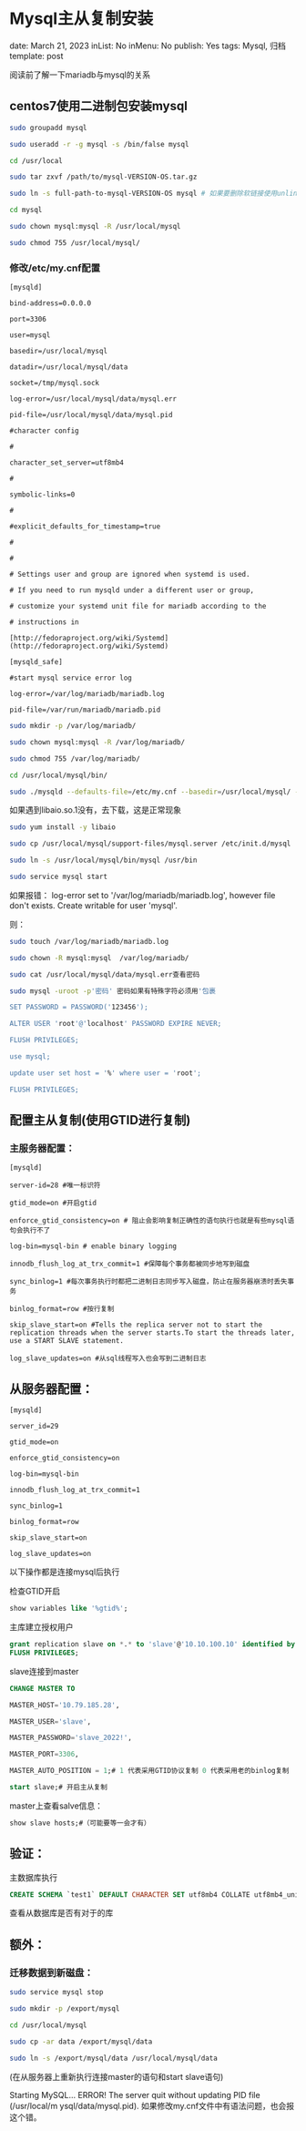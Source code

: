 # Mysql主从复制安装

date: March 21, 2023
inList: No
inMenu: No
publish: Yes
tags: Mysql, 归档
template: post

阅读前了解一下mariadb与mysql的关系

## centos7使用二进制包安装mysql

```bash
sudo groupadd mysql

sudo useradd -r -g mysql -s /bin/false mysql

cd /usr/local

sudo tar zxvf /path/to/mysql-VERSION-OS.tar.gz

sudo ln -s full-path-to-mysql-VERSION-OS mysql # 如果要删除软链接使用unlink mysql

cd mysql

sudo chown mysql:mysql -R /usr/local/mysql

sudo chmod 755 /usr/local/mysql/
```

### 修改/etc/my.cnf配置

```
[mysqld]

bind-address=0.0.0.0

port=3306

user=mysql

basedir=/usr/local/mysql

datadir=/usr/local/mysql/data

socket=/tmp/mysql.sock

log-error=/usr/local/mysql/data/mysql.err

pid-file=/usr/local/mysql/data/mysql.pid

#character config

#

character_set_server=utf8mb4

#

symbolic-links=0

#

#explicit_defaults_for_timestamp=true

#

#

# Settings user and group are ignored when systemd is used.

# If you need to run mysqld under a different user or group,

# customize your systemd unit file for mariadb according to the

# instructions in

[http://fedoraproject.org/wiki/Systemd](http://fedoraproject.org/wiki/Systemd)

[mysqld_safe]

#start mysql service error log

log-error=/var/log/mariadb/mariadb.log

pid-file=/var/run/mariadb/mariadb.pid
```

```bash
sudo mkdir -p /var/log/mariadb/

sudo chown mysql:mysql -R /var/log/mariadb/

sudo chmod 755 /var/log/mariadb/

cd /usr/local/mysql/bin/

sudo ./mysqld --defaults-file=/etc/my.cnf --basedir=/usr/local/mysql/ --datadir=/usr/local/mysql/data/ --user=mysql --initialize
```

如果遇到libaio.so.1没有，去下载，这是正常现象

```bash
sudo yum install -y libaio
```

```bash
sudo cp /usr/local/mysql/support-files/mysql.server /etc/init.d/mysql

sudo ln -s /usr/local/mysql/bin/mysql /usr/bin

sudo service mysql start
```

如果报错： log-error set to '/var/log/mariadb/mariadb.log', however file don't exists. Create writable for user 'mysql'.

则：

```bash
sudo touch /var/log/mariadb/mariadb.log

sudo chown -R mysql:mysql  /var/log/mariadb/
```

```bash
sudo cat /usr/local/mysql/data/mysql.err查看密码

sudo mysql -uroot -p'密码' 密码如果有特殊字符必须用'包裹

SET PASSWORD = PASSWORD('123456');

ALTER USER 'root'@'localhost' PASSWORD EXPIRE NEVER;

FLUSH PRIVILEGES;

use mysql;

update user set host = '%' where user = 'root';

FLUSH PRIVILEGES;
```

## 配置主从复制(使用GTID进行复制)

### 主服务器配置：

```
[mysqld]

server-id=28 #唯一标识符

gtid_mode=on #开启gtid

enforce_gtid_consistency=on # 阻止会影响复制正确性的语句执行也就是有些mysql语句会执行不了

log-bin=mysql-bin # enable binary logging

innodb_flush_log_at_trx_commit=1 #保障每个事务都被同步地写到磁盘

sync_binlog=1 #每次事务执行时都把二进制日志同步写入磁盘，防止在服务器崩溃时丢失事务

binlog_format=row #按行复制

skip_slave_start=on #Tells the replica server not to start the replication threads when the server starts.To start the threads later, use a START SLAVE statement.

log_slave_updates=on #从sql线程写入也会写到二进制日志
```

## 从服务器配置：

```
[mysqld]

server_id=29

gtid_mode=on

enforce_gtid_consistency=on

log-bin=mysql-bin

innodb_flush_log_at_trx_commit=1

sync_binlog=1

binlog_format=row

skip_slave_start=on

log_slave_updates=on
```

以下操作都是连接mysql后执行

检查GTID开启 

```sql
show variables like '%gtid%';
```

主库建立授权用户

```sql
grant replication slave on *.* to 'slave'@'10.10.100.10' identified by 'slave_2022!';
FLUSH PRIVILEGES;
```

slave连接到master

```sql
CHANGE MASTER TO

MASTER_HOST='10.79.185.28',

MASTER_USER='slave',

MASTER_PASSWORD='slave_2022!',

MASTER_PORT=3306,

MASTER_AUTO_POSITION = 1;# 1 代表采用GTID协议复制 0 代表采用老的binlog复制

start slave;# 开启主从复制
```

master上查看salve信息：

```sql
show slave hosts;#（可能要等一会才有）
```

## 验证：

主数据库执行

```sql
CREATE SCHEMA `test1` DEFAULT CHARACTER SET utf8mb4 COLLATE utf8mb4_unicode_ci ;
```

查看从数据库是否有对于的库

## 额外：

### 迁移数据到新磁盘：

```bash
sudo service mysql stop

sudo mkdir -p /export/mysql

cd /usr/local/mysql

sudo cp -ar data /export/mysql/data

sudo ln -s /export/mysql/data /usr/local/mysql/data
```

(在从服务器上重新执行连接master的语句和start slave语句)

Starting MySQL... ERROR! The server quit without updating PID file (/usr/local/m ysql/data/mysql.pid). 如果修改my.cnf文件中有语法问题，也会报这个错。